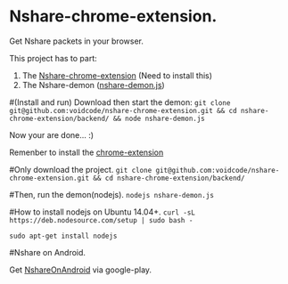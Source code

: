 # Nshare-chrome-extension.
Get Nshare packets in your browser.

This project has to part: 

1. The [Nshare-chrome-extension](https://chrome.google.com/webstore/detail/nshare/lecapbjobhaloanokngngalcngdpklcf) (Need to install this)
2. The Nshare-demon ([nshare-demon.js](https://github.com/voidcode/nshare-chrome-extension/blob/master/backend/nshare-demon.js))


#(Install and run) Download then start the demon:
```git clone git@github.com:voidcode/nshare-chrome-extension.git && cd nshare-chrome-extension/backend/ && node nshare-demon.js```

Now your are done... :)

Remenber to install the [chrome-extension](https://chrome.google.com/webstore/detail/nshare/lecapbjobhaloanokngngalcngdpklcf)


#Only download the project.
`git clone git@github.com:voidcode/nshare-chrome-extension.git && cd nshare-chrome-extension/backend/`

#Then, run the demon(nodejs).
`nodejs nshare-demon.js`

#How to install nodejs on Ubuntu 14.04+.
`curl -sL https://deb.nodesource.com/setup | sudo bash -`

`sudo apt-get install nodejs`

#Nshare on Android.

Get [NshareOnAndroid](https://play.google.com/store/apps/details?id=com.voidcode.nshare) via google-play.
